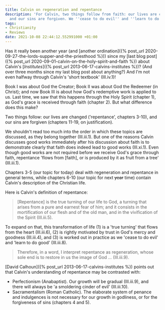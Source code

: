 ```yaml
---
title: Calvin on regeneration and repentance
description: 'For Calvin, two things follow from faith: our lives are changed (''repentance''),
  and our sins are forgiven. We ''cease to do evil'' and ''learn to do good''.'
tags:
- Christianity
- Reviews
date: 2021-10-08 22:44:12.552991000 +01:00
---
```

Has it really been another year (and [another ordination]({% post_url 2020-09-27-the-lords-supper-and-the-priesthood %})) since my [last blog post]({% post_url 2020-09-01-calvin-on-the-holy-spirit-and-faith %}) about Calvin's [_Institutes_]({% post_url 2013-06-17-calvins-institutes %})? (And over three months since my last blog post about anything?) And I'm not even halfway through Calvin's 'short textbook' (III.iv.1)!

Book I was about God the Creator; Book II was about God the Redeemer (in Christ); and now Book III is about how God's redemptive work is applied to us. Last time, we saw that this happens through the Holy Spirit (chapter 1), as God's grace is received through faith (chapter 2). But what difference does this make?

Two things follow: our lives are changed ('repentance', chapters 3-10), and our sins are forgiven (chapters 11-19, on justification).

We shouldn't read too much into the order in which these topics are discussed, as they belong together (III.iii.1). But one of the reasons Calvin discusses good works immediately after his discussion about faith is to demonstrate clearly that faith does indeed lead to good works (III.xi.1). Even though good works are not required before we receive God's grace through faith, repentance 'flows from [faith], or is produced by it as fruit from a tree' (III.iii.1).

Chapters 3-5 (our topic for today) deal with regeneration and repentance in general terms, while chapters 6-10 (our topic for next ~~year~~ time) contain Calvin's description of the Christian life.

Here is Calvin's definition of repentance:

> [Repentance] is the true turning of our life to God, a turning that arises from a pure and earnest fear of him; and it consists in the mortification of our flesh and of the old man, and in the vivification of the Spirit (III.iii.5).

To expand on that, this transformation of life (1) is a 'true turning' that flows from the heart (III.iii.6), (2) is rightly motivated by trust in God's mercy and goodness (III.iii.4), and (3) is worked out in practice as we 'cease to do evil' and 'learn to do good' (III.iii.8).

> Therefore, in a word, I interpret repentance as regeneration, whose sole end is to restore in us the image of God ... (III.iii.9).

[David Calhoun]({% post_url 2013-06-17-calvins-institutes %}) points out that Calvin's understanding of repentance may be contrasted with:

* Perfectionism (Anabaptist). Our growth will be gradual (III.iii.9), and there will always be 'a smoldering cinder of evil' (III.iii.10).
* Sacramentalism (Roman Catholic). The elaborate system of penance and indulgences is not necessary for our growth in godliness, or for the forgiveness of sins (chapters 4 and 5).
